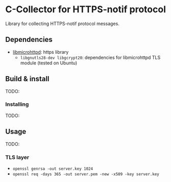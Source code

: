 # C-Collector for HTTPS-notif protocol
Library for collecting HTTPS-notif protocol messages.

## Dependencies
- [libmicrohttpd](https://www.gnu.org/software/libmicrohttpd/): https library
    - `libgnutls28-dev libgcrypt20`: dependencies for libmicrohttpd TLS module (tested on Ubuntu)

## Build & install 
TODO:

### Installing
TODO:

## Usage
TODO:

### TLS layer
- `openssl genrsa -out server.key 1024`
- `openssl req -days 365 -out server.pem -new -x509 -key server.key`

